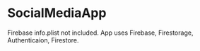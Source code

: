 # SocialMediaApp

Firebase info.plist not included. App uses Firebase, Firestorage, Authenticaion, Firestore.
